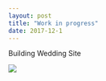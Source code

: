 ```yaml
---
layout: post
title: "Work in progress"
date: 2017-12-1
---
```


Building Wedding Site

![](FranzAnne.github.io/images/IMG_8827.jpg)
